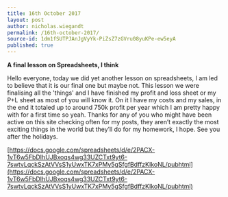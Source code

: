 ```yaml
---
title: 16th October 2017
layout: post
author: nicholas.wiegandt
permalink: /16th-october-2017/
source-id: 1dm1fSUTPJAnJgVyYk-PiZsZ7zGVru08yuKPe-ew5eyA
published: true
---
```

**A final lesson on Spreadsheets, I think**

Hello everyone, today we did yet another lesson on spreadsheets, I am led to believe that it is our final one but maybe not. This lesson we were finalising all the 'things' and I have finished my profit and loss sheet or my P+L sheet as most of you will know it. On it I have my costs and my sales, in the end it totaled up to around 750k profit per year which I am pretty happy with for a first time so yeah. Thanks for any of you who might have been active on this site checking often for my posts, they aren’t exactly the most exciting things in the world but they’ll do for my homework, I hope. See you after the holidays.

[https://docs.google.com/spreadsheets/d/e/2PACX-1vT6w5FbDIhUJBxoqs4wg33UZCTxt9yt6-7swtvLqckSzAtVVsS1yUwxTK7xPMy5gSfgfBdffzKIkoNL/pubhtml](https://docs.google.com/spreadsheets/d/e/2PACX-1vT6w5FbDIhUJBxoqs4wg33UZCTxt9yt6-7swtvLqckSzAtVVsS1yUwxTK7xPMy5gSfgfBdffzKIkoNL/pubhtml)

